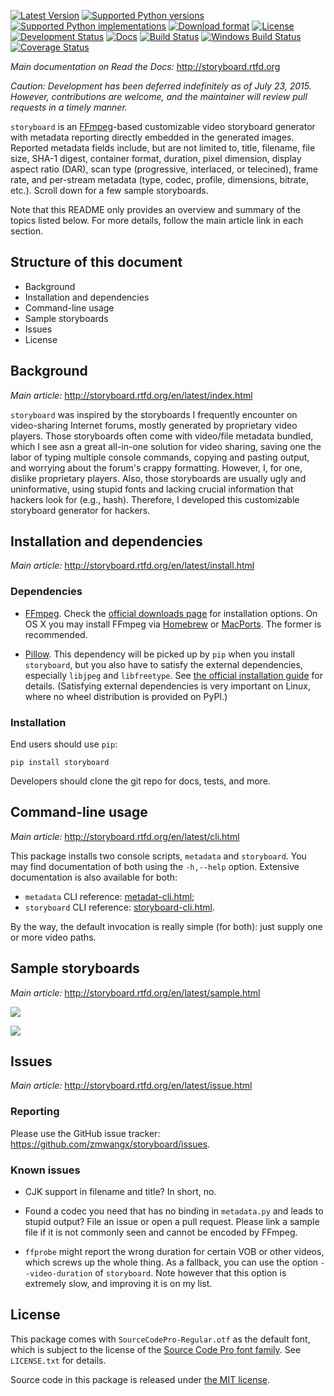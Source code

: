 [![Latest Version](https://img.shields.io/pypi/v/storyboard.svg)](https://pypi.python.org/pypi/storyboard/)
[![Supported Python versions](https://img.shields.io/pypi/pyversions/storyboard.svg)](https://pypi.python.org/pypi/storyboard/)
[![Supported Python implementations](https://img.shields.io/pypi/implementation/storyboard.svg)](https://pypi.python.org/pypi/storyboard/)
[![Download format](https://img.shields.io/pypi/format/storyboard.svg)](https://pypi.python.org/pypi/storyboard/)
[![License](https://img.shields.io/pypi/l/storyboard.svg)](https://pypi.python.org/pypi/storyboard/)
[![Development Status](https://img.shields.io/pypi/status/storyboard.svg)](https://pypi.python.org/pypi/storyboard/)
[![Docs](https://readthedocs.org/projects/storyboard/badge/?version=latest)](https://storyboard.readthedocs.org/)
[![Build Status](https://travis-ci.org/zmwangx/storyboard.svg?branch=master)](https://travis-ci.org/zmwangx/storyboard)
[![Windows Build Status](https://ci.appveyor.com/api/projects/status/github/zmwangx/storyboard?branch=master&svg=true)](https://ci.appveyor.com/project/zmwangx/storyboard)
[![Coverage Status](https://coveralls.io/repos/github/zmwangx/storyboard/badge.svg?branch=master)](https://coveralls.io/github/zmwangx/storyboard?branch=master)

*Main documentation on Read the Docs:* http://storyboard.rtfd.org

*Caution: Development has been deferred indefinitely as of July
23, 2015. However, contributions are welcome, and the maintainer will
review pull requests in a timely manner.*

`storyboard` is an [FFmpeg](https://ffmpeg.org/)-based customizable video storyboard generator with metadata reporting directly embedded in the generated images. Reported metadata fields include, but are not limited to, title, filename, file size, SHA-1 digest, container format, duration, pixel dimension, display aspect ratio (DAR), scan type (progressive, interlaced, or telecined), frame rate, and per-stream metadata (type, codec, profile, dimensions, bitrate, etc.). Scroll down for a few sample storyboards.

Note that this README only provides an overview and summary of the topics listed below. For more details, follow the main article link in each section.

## Structure of this document

* Background
* Installation and dependencies
* Command-line usage
* Sample storyboards
* Issues
* License

## Background

*Main article:* http://storyboard.rtfd.org/en/latest/index.html

`storyboard` was inspired by the storyboards I frequently encounter on video-sharing Internet forums, mostly generated by proprietary video players. Those storyboards often come with video/file metadata bundled, which I see asn a great all-in-one solution for video sharing, saving one the labor of typing multiple console commands, copying and pasting output, and worrying about the forum's crappy formatting. However, I, for one, dislike proprietary players. Also, those storyboards are usually ugly and uninformative, using stupid fonts and lacking crucial information that hackers look for (e.g., hash). Therefore, I developed this customizable storyboard generator for hackers.

## Installation and dependencies

*Main article:* http://storyboard.rtfd.org/en/latest/install.html

### Dependencies

* [FFmpeg](https://ffmpeg.org/). Check the [official downloads page](https://www.ffmpeg.org/download.html) for installation options. On OS X you may install FFmpeg via [Homebrew](http://brew.sh) or [MacPorts](https://www.macports.org/). The former is recommended.

* [Pillow](https://python-pillow.github.io/). This dependency will be picked up by `pip` when you install `storyboard`, but you also have to satisfy the external dependencies, especially `libjpeg` and `libfreetype`. See [the official installation guide](https://pillow.readthedocs.org/installation.html) for details. (Satisfying external dependencies is very important on Linux, where no wheel distribution is provided on PyPI.)

### Installation

End users should use `pip`:

```
pip install storyboard
```

Developers should clone the git repo for docs, tests, and more.

## Command-line usage

*Main article:* http://storyboard.rtfd.org/en/latest/cli.html

This package installs two console scripts, `metadata` and `storyboard`. You may find documentation of both using the `-h,--help` option. Extensive documentation is also available for both:

* `metadata` CLI reference: [metadat-cli.html](http://storyboard.rtfd.org/en/latest/metadata-cli.html);
* `storyboard` CLI reference: [storyboard-cli.html](http://storyboard.rtfd.org/en/latest/storyboard-cli.html).

By the way, the default invocation is really simple (for both): just supply one or more video paths.

## Sample storyboards

*Main article:* http://storyboard.rtfd.org/en/latest/sample.html

[![](https://i.imgur.com/OIx20KQ.jpg)](https://i.imgur.com/gtBArx7.jpg)

[![](https://i.imgur.com/WB2N0Rh.jpg)](https://i.imgur.com/Ujgsznc.jpg)

## Issues

*Main article:* http://storyboard.rtfd.org/en/latest/issue.html

### Reporting

Please use the GitHub issue tracker: <https://github.com/zmwangx/storyboard/issues>.

### Known issues

* CJK support in filename and title? In short, no.

* Found a codec you need that has no binding in ``metadata.py`` and leads to stupid output? File an issue or open a pull request. Please link a sample file if it is not commonly seen and cannot be encoded by FFmpeg.

* `ffprobe` might report the wrong duration for certain VOB or other videos, which screws up the whole thing. As a fallback, you can use the option `--video-duration` of `storyboard`. Note however that this option is extremely slow, and improving it is on my list.

## License

This package comes with `SourceCodePro-Regular.otf` as the default font, which is subject to the license of the [Source Code Pro font family](https://adobe-fonts.github.io/source-code-pro/). See `LICENSE.txt` for details.

Source code in this package is released under [the MIT license](http://opensource.org/licenses/MIT).
